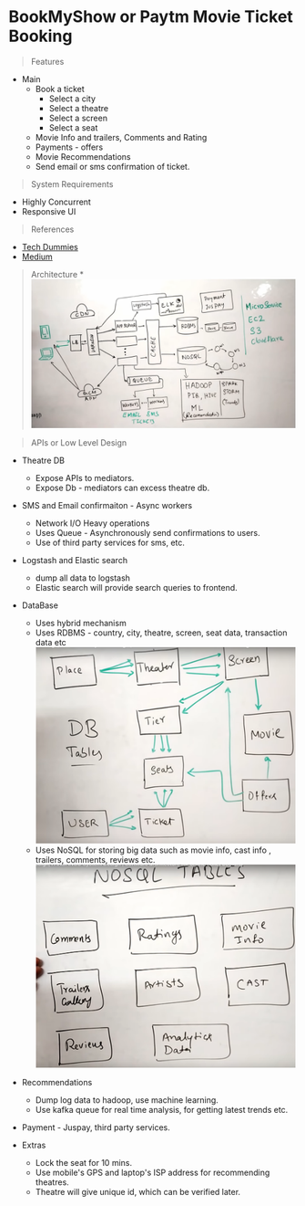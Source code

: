 # BookMyShow or Paytm Movie Ticket Booking
> Features
* Main
	* Book a ticket
		* Select a city
		* Select a theatre
		* Select a screen
		* Select a seat
	* Movie Info and trailers, Comments and Rating
	* Payments - offers
	* Movie Recommendations
	* Send email or sms confirmation of ticket.
	
> System Requirements
* Highly Concurrent
* Responsive UI

> References
* [Tech Dummies](https://www.youtube.com/watch?v=lBAwJgoO3Ek)
* [Medium](https://medium.com/@narengowda/bookmyshow-system-design-e268fefb56f5)
	
> Architecture
	* ![system 1](https://github.com/pakd/sysDes/blob/master/BookMyShow/res/sysDes.png)

> APIs or Low Level Design

* Theatre DB
	* Expose APIs to  mediators.
	* Expose Db - mediators can excess theatre db.
	
* SMS and Email confirmaiton - Async workers
	* Network I/O Heavy operations
	* Uses Queue - Asynchronously send confirmations to users.
	* Use of third party services for sms, etc.

* Logstash and Elastic search
	* dump all data to logstash
	* Elastic search will provide search queries to frontend.
	
* DataBase
	* Uses hybrid mechanism
	* Uses RDBMS - country, city, theatre, screen, seat data, transaction data etc
	![RDBMS](https://github.com/pakd/sysDes/blob/master/BookMyShow/res/rdbms.PNG)
	* Uses NoSQL for storing big data such as movie info, cast info , trailers, comments, reviews etc.
	![NoSQL](https://github.com/pakd/sysDes/blob/master/BookMyShow/res/nosql.PNG)
	
* Recommendations
	* Dump log data to hadoop, use machine learning.
	* Use kafka queue for real time analysis, for getting latest trends etc.
	
* Payment - Juspay, third party services. 

* Extras
	* Lock the seat for 10 mins.
	* Use mobile's GPS and laptop's ISP address for recommending theatres.
	* Theatre will give unique id, which can be verified later.